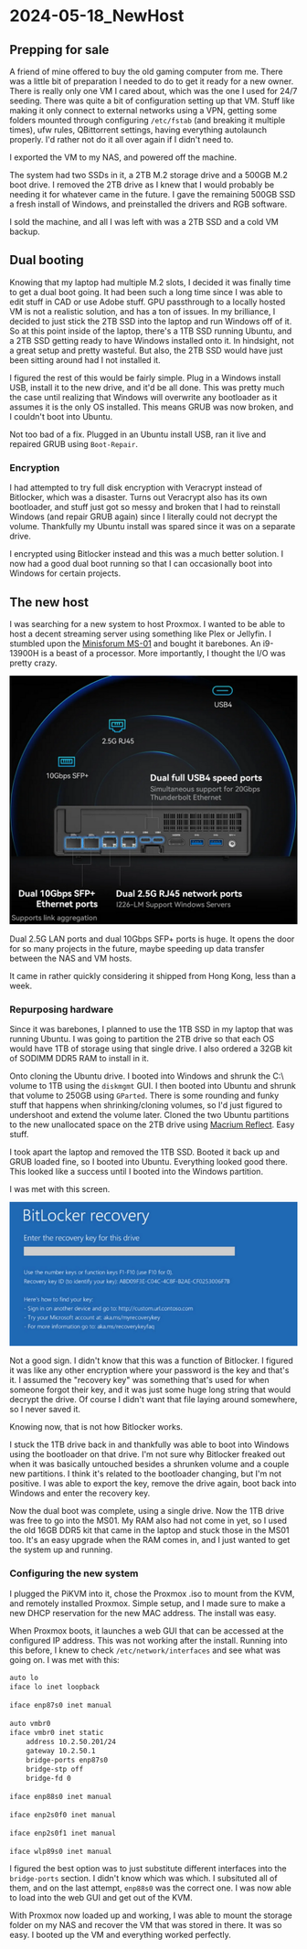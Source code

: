 # 2024-05-18_NewHost

## Prepping for sale

A friend of mine offered to buy the old gaming computer from me. There was a little bit of preparation I needed to do to get it ready for a new owner. There is really only one VM I cared about, which was the one I used for 24/7 seeding. There was quite a bit of configuration setting up that VM. Stuff like making it only connect to external networks using a VPN, getting some folders mounted through configuring ``/etc/fstab`` (and breaking it multiple times), ufw rules, QBittorrent settings, having everything autolaunch properly. I'd rather not do it all over again if I didn't need to.

I exported the VM to my NAS, and powered off the machine.

The system had two SSDs in it, a 2TB M.2 storage drive and a 500GB M.2 boot drive. I removed the 2TB drive as I knew that I would probably be needing it for whatever came in the future. I gave the remaining 500GB SSD a fresh install of Windows, and preinstalled the drivers and RGB software.

I sold the machine, and all I was left with was a 2TB SSD and a cold VM backup.

## Dual booting

Knowing that my laptop had multiple M.2 slots, I decided it was finally time to get a dual boot going. It had been such a long time since I was able to edit stuff in CAD or use Adobe stuff. GPU passthrough to a locally hosted VM is not a realistic solution, and has a ton of issues. In my brilliance, I decided to just stick the 2TB SSD into the laptop and run Windows off of it. So at this point inside of the laptop, there's a 1TB SSD running Ubuntu, and a 2TB SSD getting ready to have Windows installed onto it. In hindsight, not a great setup and pretty wasteful. But also, the 2TB SSD would have just been sitting around had I not installed it.

I figured the rest of this would be fairly simple. Plug in a Windows install USB, install it to the new drive, and it'd be all done. This was pretty much the case until realizing that Windows will overwrite any bootloader as it assumes it is the only OS installed. This means GRUB was now broken, and I couldn't boot into Ubuntu.

Not too bad of a fix. Plugged in an Ubuntu install USB, ran it live and repaired GRUB using ``Boot-Repair``.

### Encryption

I had attempted to try full disk encryption with Veracrypt instead of Bitlocker, which was a disaster. Turns out Veracrypt also has its own bootloader, and stuff just got so messy and broken that I had to reinstall Windows (and repair GRUB again) since I literally could not decrypt the volume. Thankfully my Ubuntu install was spared since it was on a separate drive.

I encrypted using Bitlocker instead and this was a much better solution. I now had a good dual boot running so that I can occasionally boot into Windows for certain projects.

## The new host

I was searching for a new system to host Proxmox. I wanted to be able to host a decent streaming server using something like Plex or Jellyfin. I stumbled upon the [Minisforum MS-01](https://store.minisforum.com/products/minisforum-ms-01) and bought it barebones. An i9-13900H is a beast of a processor. More importantly, I thought the I/O was pretty crazy.

![MS01](/Entries/2024-05-18_NewHost/MS01.png)

Dual 2.5G LAN ports and dual 10Gbps SFP+ ports is huge. It opens the door for so many projects in the future, maybe speeding up data transfer between the NAS and VM hosts.

It came in rather quickly considering it shipped from Hong Kong, less than a week.

### Repurposing hardware

Since it was barebones, I planned to use the 1TB SSD in my laptop that was running Ubuntu. I was going to partition the 2TB drive so that each OS would have 1TB of storage using that single drive. I also ordered a 32GB kit of SODIMM DDR5 RAM to install in it.

Onto cloning the Ubuntu drive. I booted into Windows and shrunk the C:\ volume to 1TB using the ``diskmgmt`` GUI. I then booted into Ubuntu and shrunk that volume to 250GB using ``GParted``. There is some rounding and funky stuff that happens when shrinking/cloning volumes, so I'd just figured to undershoot and extend the volume later. Cloned the two Ubuntu partitions to the new unallocated space on the 2TB drive using [Macrium Reflect](https://www.macrium.com/). Easy stuff.

I took apart the laptop and removed the 1TB SSD. Booted it back up and GRUB loaded fine, so I booted into Ubuntu. Everything looked good there. This looked like a success until I booted into the Windows partition.

I was met with this screen.

![Bitlocker](/Entries/2024-05-18_NewHost/Bitlocker.png)

Not a good sign. I didn't know that this was a function of Bitlocker. I figured it was like any other encryption where your password is the key and that's it. I assumed the "recovery key" was something that's used for when someone forgot their key, and it was just some huge long string that would decrypt the drive. Of course I didn't want that file laying around somewhere, so I never saved it.

Knowing now, that is not how Bitlocker works.

I stuck the 1TB drive back in and thankfully was able to boot into Windows using the bootloader on that drive. I'm not sure why Bitlocker freaked out when it was basically untouched besides a shrunken volume and a couple new partitions. I think it's related to the bootloader changing, but I'm not positive. I was able to export the key, remove the drive again, boot back into Windows and enter the recovery key.

Now the dual boot was complete, using a single drive. Now the 1TB drive was free to go into the MS01. My RAM also had not come in yet, so I used the old 16GB DDR5 kit that came in the laptop and stuck those in the MS01 too. It's an easy upgrade when the RAM comes in, and I just wanted to get the system up and running.

### Configuring the new system

I plugged the PiKVM into it, chose the Proxmox .iso to mount from the KVM, and remotely installed Proxmox. Simple setup, and I made sure to make a new DHCP reservation for the new MAC address. The install was easy.

When Proxmox boots, it launches a web GUI that can be accessed at the configured IP address. This was not working after the install. Running into this before, I knew to check ``/etc/network/interfaces`` and see what was going on. I was met with this:

```
auto lo
iface lo inet loopback

iface enp87s0 inet manual

auto vmbr0
iface vmbr0 inet static
    address 10.2.50.201/24
    gateway 10.2.50.1
    bridge-ports enp87s0
    bridge-stp off
    bridge-fd 0

iface enp88s0 inet manual

iface enp2s0f0 inet manual

iface enp2s0f1 inet manual

iface wlp89s0 inet manual
```

I figured the best option was to just substitute different interfaces into the ``bridge-ports`` section. I didn't know which was which. I subsituted all of them, and on the last attempt, ``enp88s0`` was the correct one. I was now able to load into the web GUI and get out of the KVM.

With Proxmox now loaded up and working, I was able to mount the storage folder on my NAS and recover the VM that was stored in there. It was so easy. I booted up the VM and everything worked perfectly.